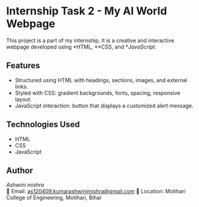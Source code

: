# Internship Task 2 - My AI World Webpage

This project is a part of my internship. It is a creative and interactive webpage developed using *HTML, **CSS, and **JavaScript*.

## Features
- Structured using HTML with headings, sections, images, and external links.
- Styled with CSS: gradient backgrounds, fonts, spacing, responsive layout.
- JavaScript interaction: button that displays a customized alert message.

## Technologies Used
- HTML
- CSS
- JavaScript

## Author
*Ashwini mishra*  
📧 Email: as120409.kumarashwinimishra@gmail.com 
📍 Location: Motihari College of Engineering, Motihari, Bihar
